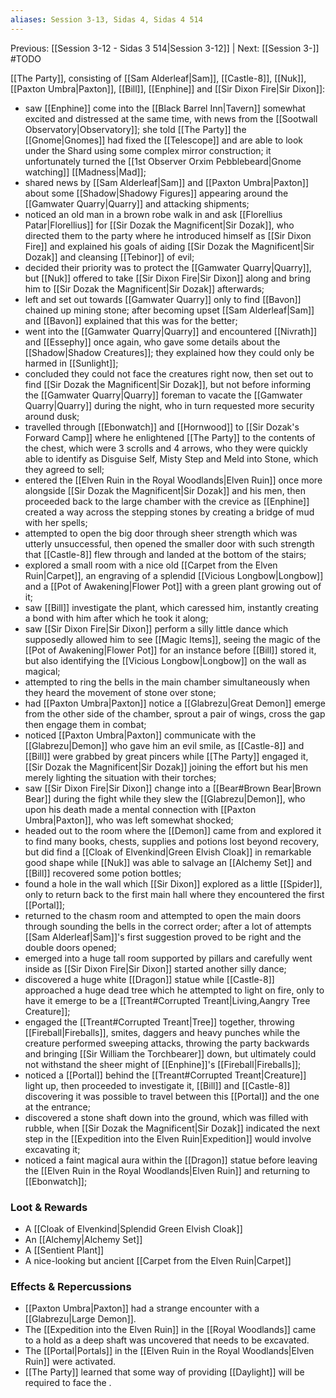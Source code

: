```yaml
---
aliases: Session 3-13, Sidas 4, Sidas 4 514
---
```

Previous: [[Session 3-12 - Sidas 3 514|Session 3-12]] | Next: [[Session 3-]] #TODO

[[The Party]], consisting of [[Sam Alderleaf|Sam]], [[Castle-8]], [[Nuk]], [[Paxton Umbra|Paxton]], [[Bill]], [[Enphine]] and [[Sir Dixon Fire|Sir Dixon]]:

- saw [[Enphine]] come into the [[Black Barrel Inn|Tavern]] somewhat excited and distressed at the same time, with news from the [[Sootwall Observatory|Observatory]]; she told [[The Party]] the [[Gnome|Gnomes]] had fixed the [[Telescope]] and are able to look under the Shard using some complex mirror construction; it unfortunately turned the [[1st Observer Orxim Pebblebeard|Gnome watching]] [[Madness|Mad]];
- shared news by [[Sam Alderleaf|Sam]] and [[Paxton Umbra|Paxton]] about some [[Shadow|Shadowy Figures]] appearing around the [[Gamwater Quarry|Quarry]] and attacking shipments;
- noticed an old man in a brown robe walk in and ask [[Florellius Patar|Florellius]] for [[Sir Dozak the Magnificent|Sir Dozak]], who directed them to the party where he introduced himself as [[Sir Dixon Fire]] and explained his goals of aiding [[Sir Dozak the Magnificent|Sir Dozak]] and cleansing [[Tebinor]] of evil;
- decided their priority was to protect the [[Gamwater Quarry|Quarry]], but [[Nuk]] offered to take [[Sir Dixon Fire|Sir Dixon]] along and bring him to [[Sir Dozak the Magnificent|Sir Dozak]] afterwards;
- left and set out towards [[Gamwater Quarry]] only to find [[Bavon]] chained up mining stone; after becoming upset [[Sam Alderleaf|Sam]] and [[Bavon]] explained that this was for the better;
- went into the [[Gamwater Quarry|Quarry]] and encountered [[Nivrath]] and [[Essephy]] once again, who gave some details about the [[Shadow|Shadow Creatures]]; they explained how they could only be harmed in [[Sunlight]];
- concluded they could not face the creatures right now, then set out to find [[Sir Dozak the Magnificent|Sir Dozak]], but not before informing the [[Gamwater Quarry|Quarry]] foreman to vacate the [[Gamwater Quarry|Quarry]] during the night, who in turn requested more security around dusk;
- travelled through [[Ebonwatch]] and [[Hornwood]] to [[Sir Dozak's Forward Camp]] where he enlightened [[The Party]] to the contents of the chest, which were 3 scrolls and 4 arrows, who they were quickly able to identify as Disguise Self, Misty Step and Meld into Stone, which they agreed to sell;
- entered the [[Elven Ruin in the Royal Woodlands|Elven Ruin]] once more alongside [[Sir Dozak the Magnificent|Sir Dozak]] and his men, then proceeded back to the large chamber with the crevice as [[Enphine]] created a way across the stepping stones by creating a bridge of mud with her spells;
- attempted to open the big door through sheer strength which was utterly unsuccessful, then opened the smaller door with such strength that [[Castle-8]] flew through and landed at the bottom of the stairs;
- explored a small room with a nice old [[Carpet from the Elven Ruin|Carpet]], an engraving of a splendid [[Vicious Longbow|Longbow]] and a [[Pot of Awakening|Flower Pot]] with a green plant growing out of it;
- saw [[Bill]] investigate the plant, which caressed him, instantly creating a bond with him after which he took it along;
- saw [[Sir Dixon Fire|Sir Dixon]] perform a silly little dance which supposedly allowed him to see [[Magic Items]], seeing the magic of the [[Pot of Awakening|Flower Pot]] for an instance before [[Bill]] stored it, but also identifying the [[Vicious Longbow|Longbow]] on the wall as magical;
- attempted to ring the bells in the main chamber simultaneously when they heard the movement of stone over stone;
- had [[Paxton Umbra|Paxton]] notice a [[Glabrezu|Great Demon]] emerge from the other side of the chamber, sprout a pair of wings, cross the gap then engage them in combat;
- noticed [[Paxton Umbra|Paxton]] communicate with the [[Glabrezu|Demon]] who gave him an evil smile, as [[Castle-8]] and [[Bill]] were grabbed by great pincers while [[The Party]] engaged it, [[Sir Dozak the Magnificent|Sir Dozak]] joining the effort but his men merely lighting the situation with their torches;
- saw [[Sir Dixon Fire|Sir Dixon]] change into a [[Bear#Brown Bear|Brown Bear]] during the fight while they slew the [[Glabrezu|Demon]], who upon his death made a mental connection with [[Paxton Umbra|Paxton]], who was left somewhat shocked;
- headed out to the room where the [[Demon]] came from and explored it to find many books, chests, supplies and potions lost beyond recovery, but did find a [[Cloak of Elvenkind|Green Elvish Cloak]] in remarkable good shape while [[Nuk]] was able to salvage an [[Alchemy Set]] and [[Bill]] recovered some potion bottles;
- found a hole in the wall which [[Sir Dixon]] explored as a little [[Spider]], only to return back to the first main hall where they encountered the first [[Portal]];
- returned to the chasm room and attempted to open the main doors through sounding the bells in the correct order; after a lot of attempts [[Sam Alderleaf|Sam]]'s first suggestion proved to be right and the double doors opened;
- emerged into a huge tall room supported by pillars and carefully went inside as [[Sir Dixon Fire|Sir Dixon]] started another silly dance;
- discovered a huge white [[Dragon]] statue while [[Castle-8]] approached a huge dead tree which he attempted to light on fire, only to have it emerge to be a [[Treant#Corrupted Treant|Living,Aangry Tree Creature]];
- engaged the [[Treant#Corrupted Treant|Tree]] together, throwing [[Fireball|Fireballs]], smites, daggers and heavy punches while the creature performed sweeping attacks, throwing the party backwards and bringing [[Sir William the Torchbearer]] down, but ultimately could not withstand the sheer might of [[Enphine]]'s [[Fireball|Fireballs]];
- noticed a [[Portal]] behind the [[Treant#Corrupted Treant|Creature]] light up, then proceeded to investigate it, [[Bill]] and [[Castle-8]] discovering it was possible to travel between this [[Portal]] and the one at the entrance;
- discovered a stone shaft down into the ground, which was filled with rubble, when [[Sir Dozak the Magnificent|Sir Dozak]] indicated the next step in the [[Expedition into the Elven Ruin|Expedition]] would involve excavating it;
- noticed a faint magical aura within the [[Dragon]] statue before leaving the [[Elven Ruin in the Royal Woodlands|Elven Ruin]] and returning to [[Ebonwatch]];

### Loot & Rewards

- A [[Cloak of Elvenkind|Splendid Green Elvish Cloak]]
- An [[Alchemy|Alchemy Set]]
- A [[Sentient Plant]]
- A nice-looking but ancient [[Carpet from the Elven Ruin|Carpet]]

### Effects & Repercussions
- [[Paxton Umbra|Paxton]] had a strange encounter with a [[Glabrezu|Large Demon]].
- The [[Expedition into the Elven Ruin]] in the [[Royal Woodlands]] came to a hold as a deep shaft was uncovered that needs to be excavated.
- The [[Portal|Portals]] in the [[Elven Ruin in the Royal Woodlands|Elven Ruin]] were activated.
- [[The Party]] learned that some way of providing [[Daylight]] will be required to face the .